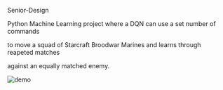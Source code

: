 Senior-Design

Python Machine Learning project where a DQN can use a set number of commands 

to move a squad of Starcraft Broodwar Marines and learns through reapeted matches   

against an equally matched enemy.

![demo](SBW.gif)
